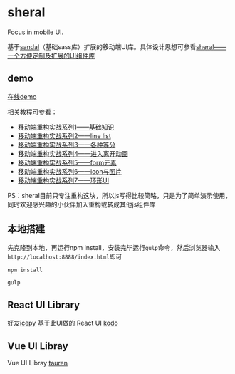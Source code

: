 # sheral

Focus in mobile UI.

基于[sandal](https://github.com/marvin1023/sandal)（基础sass库）扩展的移动端UI库。具体设计思想可参看[sheral——一个方便定制及扩展的UI组件库](http://imweb.io/topic/578392f6ba724c663b83527d)

## demo

[在线demo](http://imweb.github.io/sheral)

相关教程可参看：

- [移动端重构实战系列1——基础知识](http://imweb.io/topic/577e64a47c99347163ec0b10)
- [移动端重构实战系列2——line list](http://imweb.io/topic/577e7bb87c99347163ec0b14)
- [移动端重构实战系列3——各种等分](http://imweb.io/topic/577e7c0f7c99347163ec0b15)
- [移动端重构实战系列4——进入离开动画](http://imweb.io/topic/577e7cf17c99347163ec0b16)
- [移动端重构实战系列5——form元素](http://imweb.io/topic/578307abba724c663b835279)
- [移动端重构实战系列6——icon与图片](http://imweb.io/topic/57830874ba724c663b83527a)
- [移动端重构实战系列7——环形UI](http://imweb.io/topic/57860c1962a261a62914407f)

PS：sheral目前只专注重构这块，所以js写得比较简略，只是为了简单演示使用，同时欢迎感兴趣的小伙伴加入重构或转成其他js组件库

## 本地搭建

先克隆到本地，再运行npm install，安装完毕运行`gulp`命令，然后浏览器输入`http://localhost:8888/index.html`即可

```js
npm install
```

```js
gulp
```

## React UI Library

好友[icepy](https://github.com/icepy) 基于此UI做的 React UI [kodo](https://github.com/icepy/kodo)

## Vue UI Libray

Vue UI Libray [tauren](https://github.com/icepy/tauren)
